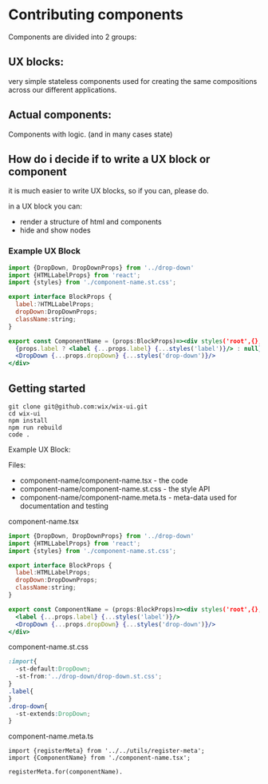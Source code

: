 # Contributing components

Components are divided into 2 groups:

## UX blocks:
very simple stateless components used for creating the same compositions across our different applications.

## Actual components:
Components with logic. (and in many cases state)

## How do i decide if to write a UX block or component

it is much easier to write UX blocks, so if you can, please do.

in a UX block you can:
- render a structure of html and components
- hide and show nodes

### Example UX Block

```jsx
import {DropDown, DropDownProps} from '../drop-down'
import {HTMLLabelProps} from 'react';
import {styles} from './component-name.st.css';

export interface BlockProps {
  label:?HTMLLabelProps;
  dropDown:DropDownProps;
  className:string;
}

export const ComponentName = (props:BlockProps)=><div styles('root',{},props)>
  {props.label ? <label {...props.label} {...styles('label')}/> : null}
  <DropDown {...props.dropDown} {...styles('drop-down')}/>
</div>
```




## Getting started
```
git clone git@github.com:wix/wix-ui.git
cd wix-ui
npm install
npm run rebuild
code .
```

Example UX Block:

Files:

 - component-name/component-name.tsx - the code
 - component-name/component-name.st.css - the style API
 - component-name/component-name.meta.ts - meta-data used for documentation and testing

component-name.tsx
```jsx
import {DropDown, DropDownProps} from '../drop-down'
import {HTMLLabelProps} from 'react';
import {styles} from './component-name.st.css';

export interface BlockProps {
  label:HTMLLabelProps;
  dropDown:DropDownProps;
  className:string;
}

export const ComponentName = (props:BlockProps)=><div styles('root',{},props)>
  <label {...props.label} {...styles('label')}/>
  <DropDown {...props.dropDown} {...styles('drop-down')}/>
</div>
```

component-name.st.css
```css
:import{
  -st-default:DropDown;
  -st-from:'../drop-down/drop-down.st.css';
}
.label{
}
.drop-down{
  -st-extends:DropDown;
}
```

component-name.meta.ts
```tsx
import {registerMeta} from '../../utils/register-meta';
import {ComponentName} from './component-name.tsx';

registerMeta.for(componentName).
      

```




